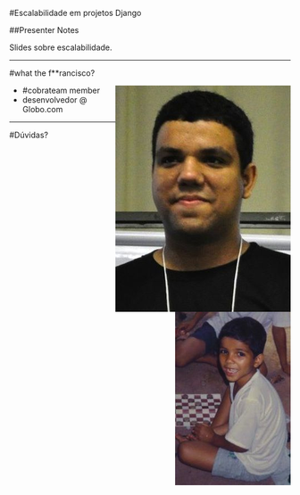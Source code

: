 #Escalabilidade em projetos Django

##Presenter Notes

Slides sobre escalabilidade.

---

#what the f\*\*rancisco?

<img src="img/francisco-souza.jpg" class="speaker" align="right" />
<img src="img/francisco-souza-muleque.jpg" class="child-speaker align-right" align="right" />

- \#cobrateam member
- desenvolvedor @ Globo.com


---

#Dúvidas?
